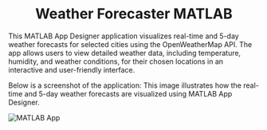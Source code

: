 <h1 align="center">Weather Forecaster MATLAB</h1>


This MATLAB App Designer application visualizes real-time and 5-day weather forecasts for selected cities using the OpenWeatherMap API. The app allows users to view detailed weather data, including temperature, humidity, and weather conditions, for their chosen locations in an interactive and user-friendly interface.

Below is a screenshot of the application:
This image illustrates how the real-time and 5-day weather forecasts are visualized using MATLAB App Designer.

![MATLAB App](https://github.com/user-attachments/assets/9df00fe7-c920-41ee-972c-bc7043aaf2a6)
